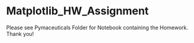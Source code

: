 # Matplotlib_HW_Assignment
Please see Pymaceuticals Folder for Notebook containing the Homework. Thank you!
